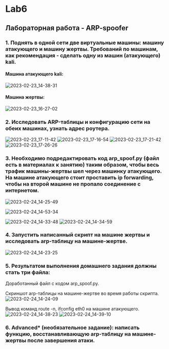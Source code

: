 # Lab6
## Лабораторная работа - ARP-spoofer
### 1. Поднять в одной сети две виртуальные машины: машину атакующего и машину жертвы. Требований по машинам, как рекомендация - сделать одну из машин (атакующего) kali.
#### Машина атакующего kali:
![2023-02-23_14-38-31](https://user-images.githubusercontent.com/122459067/220903959-66b20d22-f8e4-402e-87d4-81b785ba3190.png)
#### Машина жертвы:
![2023-02-23_16-27-02](https://user-images.githubusercontent.com/122459067/220926638-869a1f33-11d3-42a1-86ca-a3755a9d9cc2.png)
### 2. Исследовать ARP-таблицы и конфигурацию сети на обеих машинах, узнать адрес роутера.
![2023-02-23_17-11-42](https://user-images.githubusercontent.com/122459067/220933394-6257d7da-0598-400c-8d5e-75844f889cac.png)
![2023-02-23_17-16-54](https://user-images.githubusercontent.com/122459067/220933425-b0c8064a-5d80-4995-a9c7-b32768f374b2.png)
![2023-02-23_17-21-42](https://user-images.githubusercontent.com/122459067/220935524-c7d85635-35c3-4f7d-a4b8-d7070e346a2a.png)
![2023-02-23_17-26-26](https://user-images.githubusercontent.com/122459067/220935550-77e30121-7760-4d0f-a8a5-60fd2276cfa1.png)
### 3. Необходимо подредактировать код arp_spoof.py (файл есть в материалах к занятию) таким образом, чтобы весь трафик машины-жертвы шел через машинку атакующего. На машине атакующего стоит проставить ip forwarding, чтобы на второй машине не пропало соединение с интернетом.
![2023-02-24_14-25-49](https://user-images.githubusercontent.com/122459067/221173297-5b8ffbc2-257f-4577-ab48-815a6c817a6d.png)

![2023-02-24_14-53-34](https://user-images.githubusercontent.com/122459067/221173079-d43ac5ef-a319-4c2b-956a-065c867e81ce.png)

![2023-02-24_14-33-48](https://user-images.githubusercontent.com/122459067/221172136-39090dd4-ba5b-46a7-8e0e-fa9af32b83b9.png)
![2023-02-24_14-34-59](https://user-images.githubusercontent.com/122459067/221173335-8da4e5a1-706b-47b7-b344-97c655ef1cfe.png)
### 4. Запустить написанный скрипт на машине жертвы и исследовать arp-таблицу на машине-жертве.
![2023-02-24_14-23-25](https://user-images.githubusercontent.com/122459067/221172194-931bd109-ac06-42ba-9afe-1232d05f9f11.png)

### 5. Результатом выполнения домашнего задания должны стать три файла:
Доработанный файл с кодом arp_spoof.py.

Скриншот arp-таблицы на машине-жертве во время работы скрипта.
![2023-02-24_14-24-09](https://user-images.githubusercontent.com/122459067/221172342-e3720356-f480-4130-bc1e-2a16652f311a.png)

Вывод команд route -n, ifconfig eth0 на машине атакующего.
![2023-02-24_14-38-23](https://user-images.githubusercontent.com/122459067/221172395-67e1743a-7fdf-4d64-9f7f-2d8e1216876a.png)
![2023-02-24_14-39-10](https://user-images.githubusercontent.com/122459067/221172432-1e0e4e63-4752-4811-a038-52960b3d9c8d.png)

### 6. Advanced* (необязательное задание): написать функцию, восстанавливающую arp-таблицу на машине-жертвы после завершения атаки.
